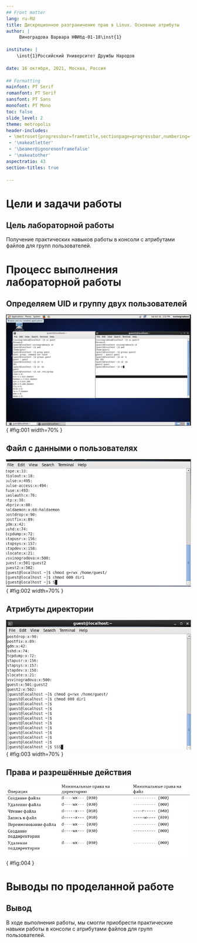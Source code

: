 ```yaml
---
## Front matter
lang: ru-RU
title: Дискреционное разграничение прав в Linux. Основные атрибуты
author: |
	 Виноградова Варвара НФИбд-01-18\inst{1}

institute: |
	\inst{1}Российский Университет Дружбы Народов

date: 16 октября, 2021, Москва, Россия

## Formatting
mainfont: PT Serif
romanfont: PT Serif
sansfont: PT Sans
monofont: PT Mono
toc: false
slide_level: 2
theme: metropolis
header-includes: 
 - \metroset{progressbar=frametitle,sectionpage=progressbar,numbering=fraction}
 - '\makeatletter'
 - '\beamer@ignorenonframefalse'
 - '\makeatother'
aspectratio: 43
section-titles: true

---
```


# Цели и задачи работы

## Цель лабораторной работы

Получение практических навыков работы в консоли с атрибутами файлов для групп пользователей.

# Процесс выполнения лабораторной работы

## Определяем UID и группу двух пользователей

![Информация о пользователях](image/02.png){ #fig:001 width=70% }

## Файл с данными о пользователях

![Сожержимое файла /etc/group](image/03.png){ #fig:002 width=70% }

## Атрибуты директории

![Снятие атрибутов с директории](image/04.png){ #fig:003 width=70% }

## Права и разрешённые действия

![Минимальные права для совершения операций](0.png){ #fig:004 }

# Выводы по проделанной работе

## Вывод

В ходе выполнения работы, мы смогли приобрести практические навыки работы в консоли с атрибутами файлов для групп пользователей.